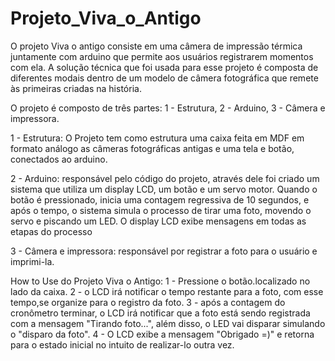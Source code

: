 # Projeto_Viva_o_Antigo
O projeto Viva o antigo consiste em uma câmera de impressão térmica juntamente com arduino que permite aos usuários registrarem momentos com ela.
A solução técnica que foi usada para esse projeto é composta de diferentes modais dentro de um modelo de câmera fotográfica que remete às primeiras criadas na história. 

O projeto é composto de três partes: 1 - Estrutura, 2 - Arduino, 3 - Câmera e impressora.

1 - Estrutura: O Projeto tem como estrutura uma caixa feita em MDF em formato análogo as câmeras fotográficas antigas e uma tela e botão, conectados ao arduino.

2 - Arduino: responsável pelo código do projeto, através dele foi criado um sistema que utiliza um display LCD, um botão e um servo motor.
Quando o botão é pressionado, inicia uma contagem regressiva de 10 segundos, e após o tempo, o sistema simula o processo de tirar uma foto, movendo o servo e piscando um LED.
O display LCD exibe mensagens em todas as etapas do processo

3 - Câmera e impressora: responsável por registrar a foto para o usuário e imprimi-la.

How to Use do Projeto Viva o Antigo:
1 - Pressione o botão.localizado no lado da caixa.
2 - o LCD irá notificar o tempo restante para a foto, com esse tempo,se organize para o registro da foto.
3 - após a contagem do cronômetro terminar, o LCD irá notificar que a foto está sendo registrada com a mensagem "Tirando foto...", além disso, o LED vai disparar simulando o "disparo da foto".
4 - O LCD exibe a mensagem "Obrigado =)" e retorna para o estado inicial no intuito de realizar-lo outra vez.
